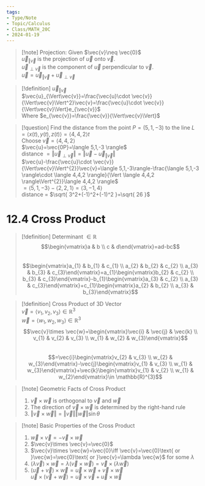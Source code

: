 ```yaml
---  
tags:  
- Type/Note  
- Topic/Calculus  
- Class/MATH_20C  
- 2024-01-19  
---  
```

  
> [!note] Projection: Given $\vec{v}\neq \vec{0}$  
> $\vec{u}_{\Vert\vec{v}}$ is the projection of $\vec{u}$ onto $\vec{v}$.  
> $\vec{u}_{\perp \vec{v}}$ is the component of $\vec{u}$ perpendicular to $\vec{v}$.  
> $\vec{u}=\vec{u}_{\Vert\vec{v}}+\vec{u}_{\perp \vec{v}}$  
  
> [!definition] $\vec{u}_{\Vert\vec{v}}$  
> $\vec{u}_{\Vert\vec{v}}=\frac{\vec{u}\cdot \vec{v}}{\Vert\vec{v}\Vert^2}\vec{v}=\frac{\vec{u}\cdot \vec{v}}{\Vert\vec{v}\Vert}e_{\vec{v}}$  
> Where $e_{\vec{v}}=\frac{\vec{v}}{\Vert\vec{v}\Vert}$  
  
> [!question] Find the distance from the point $P=(5,1,-3)$ to the line $L=\langle x(t),y(t),z(t) \rangle=\langle 4,4,2\rangle t$  
> Choose $\vec{v}=\langle 4,4,2\rangle$  
> $\vec{u}=\vec{0P}=\langle 5,1,-3 \rangle$  
> distance $=\Vert\vec{u}_{\perp \vec{v}}\Vert=\Vert\vec{u}-\vec{u}_{\Vert\vec{v}}\Vert$  
> $\vec{u}-\frac{\vec{u}\cdot \vec{v}}{\Vert\vec{v}\Vert^{2}}\vec{v}=\langle 5,1,-3\rangle-\frac{\langle 5,1,-3 \rangle\cdot \langle 4,4,2 \rangle}{\Vert \langle 4,4,2 \rangle\Vert^{2}}\langle 4,4,2 \rangle$  
> $=\langle 5, 1, -3 \rangle-\langle 2, 2, 1 \rangle=\langle 3, -1, 4 \rangle$  
> distance = $\sqrt{ 3^2+(-1)^2+(-1)^2 }=\sqrt{ 26 }$  
  
# 12.4 Cross Product  
  
> [!definition] Determinant $\in\mathbb{R}$  
> $$\begin{vmatrix}a & b \\  
c & d\end{vmatrix}=ad-bc$$  
> $$\begin{vmatrix}a_{1} & b_{1} & c_{1} \\  
a_{2} & b_{2} & c_{2} \\  
a_{3} & b_{3} & c_{3}\end{vmatrix}=a_{1}\begin{vmatrix}b_{2} & c_{2} \\  
b_{3} & c_{3}\end{vmatrix}-b_{1}\begin{vmatrix}a_{3} & c_{2} \\  
a_{3} & c_{3}\end{vmatrix}+c_{1}\begin{vmatrix}a_{2} & b_{2} \\  
a_{3} & b_{3}\end{vmatrix}$$  
  
> [!definition] Cross Product of 3D Vector  
> $\vec{v}=\langle v_{1},v_{2},v_{3} \rangle\in \mathbb{R}^{3}$  
> $\vec{w}=\langle w_{1},w_{2},w_{3} \rangle\in \mathbb{R}^{3}$  
> $$\vec{v}\times \vec{w}=\begin{vmatrix}\vec{i} & \vec{j} & \vec{k} \\  
v_{1} & v_{2} & v_{3} \\  
w_{1} & w_{2} & w_{3}\end{vmatrix}$$  
> $$=\vec{i}\begin{vmatrix}v_{2} & v_{3} \\  
w_{2} & w_{3}\end{vmatrix}-\vec{j}\begin{vmatrix}v_{1} & v_{3} \\  
w_{1} & w_{3}\end{vmatrix}+\vec{k}\begin{vmatrix}v_{1} & v_{2} \\  
w_{1} & w_{2}\end{vmatrix}\in \mathbb{R}^{3}$$  
  
> [!note] Geometric Facts of Cross Product  
> 1. $\vec{v}\times \vec{w}$ is orthogonal to $\vec{v}$ and $\vec{w}$  
> 2. The direction of $\vec{v}\times \vec{w}$ is determined by the right-hand rule  
> 3. $\Vert\vec{v}\times \vec{w}\Vert=\Vert\vec{v}\Vert\Vert\vec{w}\Vert\sin \theta$  
  
> [!note] Basic Properties of the Cross Product  
> 1. $\vec{w}\times \vec{v}=-\vec{v}\times \vec{w}$  
> 2. $\vec{v}\times \vec{v}=\vec{0}$  
> 3. $\vec{v}\times \vec{w}=\vec{0}\iff \vec{v}=\vec{0}\text{ or }\vec{w}=\vec{0}\text{ or }\vec{v}=\lambda \vec{w}$ for some $\lambda$  
> 4. $(\lambda \vec{v})\times \vec{w}=\lambda(\vec{v}\times \vec{w})=\vec{v}\times(\lambda \vec{w})$  
> 5. $(\vec{u}+\vec{v})\times \vec{w}=\vec{u}\times \vec{w}+\vec{v}\times \vec{w}$  
> $\vec{u}\times(\vec{v}+\vec{w})=\vec{u}\times \vec{v}+\vec{u}\times \vec{w}$  
